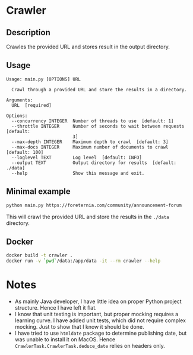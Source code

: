 # Crawler

## Description
Crawles the provided URL and stores result in the output directory.

## Usage
```
Usage: main.py [OPTIONS] URL

  Crawl through a provided URL and store the results in a directory.

Arguments:
  URL  [required]

Options:
  --concurrency INTEGER  Number of threads to use  [default: 1]
  --throttle INTEGER     Number of seconds to wait between requests  [default:
                         3]
  --max-depth INTEGER    Maximum depth to crawl  [default: 3]
  --max-docs INTEGER     Maximum number of documents to crawl  [default: 100]
  --loglevel TEXT        Log level  [default: INFO]
  --output TEXT          Output directory for results  [default: ./data]
  --help                 Show this message and exit.
```

## Minimal example
```bash
python main.py https://foreternia.com/community/announcement-forum
```
This will crawl the provided URL and store the results in the `./data` directory.

## Docker
```bash
docker build -t crawler .
docker run -v `pwd`/data:/app/data -it --rm crawler --help
```

# Notes
- As mainly Java developer, I have little idea on proper Python project structure. Hence I have left it flat.
- I know that unit testing is important, but proper mocking requires a learning curve. I have added unit tests, which did not require complex mocking. Just to show that I know it should be done.
- I have tried to use `htmldate` package to determine publishing date, but was unable to install it on MacOS. Hence `CrawlerTask.CrawlerTask.deduce_date` relies on headers only.